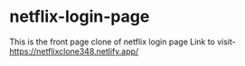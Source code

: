 # netflix-login-page
This is  the front page clone of netflix login page
Link to visit-https://netflixclone348.netlify.app/
